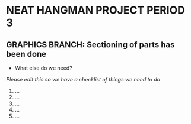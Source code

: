 # NEAT HANGMAN PROJECT PERIOD 3
## GRAPHICS BRANCH: Sectioning of parts has been done
* What else do we need?

*Please edit this so we have a checklist of things we need to do*
1. ...
2. ...
3. ...
4. ...
5. ...

